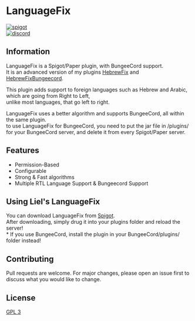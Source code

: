 # LanguageFix

[<img alt="spigot" src="https://lielamar.com/plugins/github_spigot.png" size=1.5>](https://www.spigotmc.org/resources/language-fix.85682/)
<br>[<img alt="discord" src="https://lielamar.com/plugins/github_discord.png" size=1.5>](https://discord.gg/NzgBrqR)


## Information
LanguageFix is a Spigot/Paper plugin, with BungeeCord support.
<br>It is an advanced version of my plugins [HebrewFix](https://bitbucket.org/hebrewfix/hebrewfix-plugin/src/develop/) and [HebrewFixBungeecord](https://github.com/LielAmar/HebrewFixBungeecord/tree/master).

This plugin adds support to foreign languages such as Hebrew and Arabic, which are going from Right to Left,
<br>unlike most languages, that go left to right.

LanguageFix uses a better algorithm and supports BungeeCord, all within the same plugin.
<br>to use LanguageFix for BungeeCord, you need to put the jar file in /plugins/ for your BungeeCord server, and delete it from every Spigot/Paper server.

## Features
* Permission-Based
* Configurable
* Strong & Fast algorithms
* Multiple RTL Language Support
& Bungeecord Support

## Using Liel's LanguageFix
You can download LanguageFix from [Spigot](https://www.spigotmc.org/resources/language-fix.85682/).
<br>After downloading, simply drug it into your plugins folder and reload the server!
<br>* If you use BungeeCord, install the plugin in your BungeeCord/plugins/ folder instead!

## Contributing
Pull requests are welcome. For major changes, please open an issue first to discuss what you would like to change.

## License
[GPL 3](https://choosealicense.com/licenses/agpl-3.0/)
